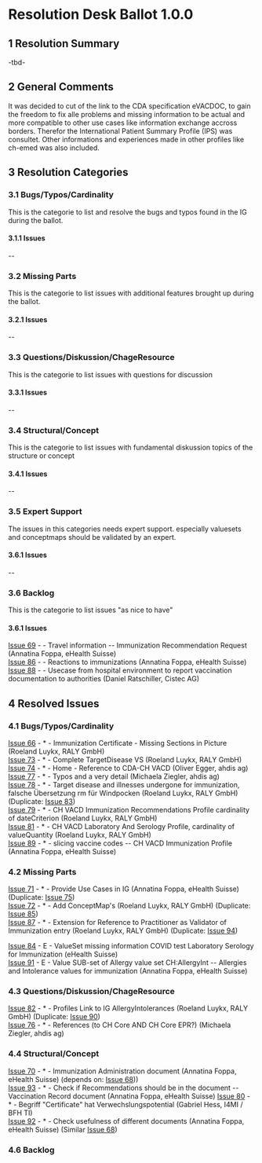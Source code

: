 # Resolution Desk Ballot 1.0.0

## 1 Resolution Summary
-tbd-

## 2 General Comments
It was decided to cut of the link to the CDA specification eVACDOC, to gain the freedom to fix alle problems and missing information to be actual and more compatible to other use cases like information exchange accross borders.
Therefor the International Patient Summary Profile (IPS) was consultet.
Other informations and experiences made in other profiles like ch-emed was also included.

## 3 Resolution Categories

### 3.1 Bugs/Typos/Cardinality
This is the categorie to list and resolve the bugs and typos found in the IG during the ballot.
#### 3.1.1 Issues
--

### 3.2 Missing Parts
This is the categorie to list issues with additional features brought up during the ballot.
#### 3.2.1 Issues
--

### 3.3 Questions/Diskussion/ChageResource
This is the categorie to list issues with questions for discussion
#### 3.3.1 Issues
--

### 3.4 Structural/Concept
This is the categorie to list issues with fundamental diskussion topics of the structure or concept
#### 3.4.1 Issues
--

### 3.5 Expert Support
The issues in this categories needs expert support. especially valuesets and conceptmaps should be validated by an expert.
#### 3.6.1 Issues
--


### 3.6 Backlog
This is the categorie to list issues "as nice to have"
#### 3.6.1 Issues
[Issue 69](https://github.com/hl7ch/ch-vacd/issues/69) -  - Travel information -- Immunization Recommendation Request (Annatina Foppa, eHealth Suisse)<br>
[Issue 86](https://github.com/hl7ch/ch-vacd/issues/86) -  - Reactions to immunizations (Annatina Foppa, eHealth Suisse) <br>
[Issue 88](https://github.com/hl7ch/ch-vacd/issues/88) -  - Usecase from hospital environment to report vaccination documentation to authorities (Daniel Ratschiller, Cistec AG)<br>


## 4 Resolved Issues
### 4.1 Bugs/Typos/Cardinality
[Issue 66](https://github.com/hl7ch/ch-vacd/issues/66) - * - Immunization Certificate - Missing Sections in Picture (Roeland Luykx, RALY GmbH)<br>
[Issue 73](https://github.com/hl7ch/ch-vacd/issues/73) - * - Complete TargetDisease VS (Roeland Luykx, RALY GmbH)<br>
[Issue 74](https://github.com/hl7ch/ch-vacd/issues/74) - * - Home - Reference to CDA-CH VACD (Oliver Egger, ahdis ag)<br>
[Issue 77](https://github.com/hl7ch/ch-vacd/issues/77) - * - Typos and a very detail (Michaela Ziegler, ahdis ag)<br>
[Issue 78](https://github.com/hl7ch/ch-vacd/issues/78) - * - Target disease and illnesses undergone for immunization, falsche Übersetzung rm für Windpocken (Roeland Luykx, RALY GmbH) (Duplicate: [Issue 83](https://github.com/hl7ch/ch-vacd/issues/83))<br>
[Issue 79](https://github.com/hl7ch/ch-vacd/issues/79) - * - CH VACD Immunization Recommendations Profile cardinality of dateCriterion (Roeland Luykx, RALY GmbH)<br>
[Issue 81](https://github.com/hl7ch/ch-vacd/issues/81) - * - CH VACD Laboratory And Serology Profile, cardinality of valueQuantity  (Roeland Luykx, RALY GmbH)<br>
[Issue 89](https://github.com/hl7ch/ch-vacd/issues/89) - * - slicing vaccine codes -- CH VACD Immunization Profile (Annatina Foppa, eHealth Suisse)<br>

### 4.2 Missing Parts
[Issue 71](https://github.com/hl7ch/ch-vacd/issues/71) - * - Provide Use Cases in IG (Annatina Foppa, eHealth Suisse) (Duplicate: [Issue 75](https://github.com/hl7ch/ch-vacd/issues/75))<br>
[Issue 72](https://github.com/hl7ch/ch-vacd/issues/72) - * - Add ConceptMap's (Roeland Luykx, RALY GmbH) (Duplicate: [Issue 85](https://github.com/hl7ch/ch-vacd/issues/85))<br>
[Issue 87](https://github.com/hl7ch/ch-vacd/issues/87) - * - Extension for Reference to Practitioner as Validator of Immunization entry (Roeland Luykx, RALY GmbH) (Duplicate: [Issue 94](https://github.com/hl7ch/ch-vacd/issues/94))<br>

[Issue 84](https://github.com/hl7ch/ch-vacd/issues/84) - E - ValueSet missing information COVID test Laboratory Serology for Immunization (eHealth Suisse)<br>
[Issue 91](https://github.com/hl7ch/ch-vacd/issues/91) - E - Value SUB-set of Allergy value set CH:AllergyInt -- Allergies and Intolerance values for immunization (Annatina Foppa, eHealth Suisse)<br>


### 4.3 Questions/Diskussion/ChageResource
[Issue 82](https://github.com/hl7ch/ch-vacd/issues/82) - * - Profiles Link to IG AllergyIntolerances (Roeland Luykx, RALY GmbH) (Duplicate: [Issue 90](https://github.com/hl7ch/ch-vacd/issues/90))<br>
[Issue 76](https://github.com/hl7ch/ch-vacd/issues/76) - * - References (to CH Core AND CH Core EPR?) (Michaela Ziegler, ahdis ag)<br>

### 4.4 Structural/Concept
[Issue 70](https://github.com/hl7ch/ch-vacd/issues/70) - * - Immunization Administration document (Annatina Foppa, eHealth Suisse) (depends on: [Issue 68](https://github.com/hl7ch/ch-vacd/issues/68)))<br>
[Issue 93](https://github.com/hl7ch/ch-vacd/issues/93) - * - Check if Recommendations should be in the document -- Vaccination Record document (Annatina Foppa, eHealth Suisse)
[Issue 80](https://github.com/hl7ch/ch-vacd/issues/80) - * - Begriff "Certificate" hat Verwechslungspotential (Gabriel Hess, I4MI / BFH TI)<br>
[Issue 92](https://github.com/hl7ch/ch-vacd/issues/92) - * - Check usefulness of different documents (Annatina Foppa, eHealth Suisse) (Similar [Issue 68](https://github.com/hl7ch/ch-vacd/issues/68))<br>

### 4.6 Backlog
